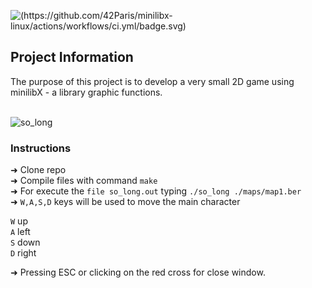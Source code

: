 ![(https://github.com/42Paris/minilibx-linux/actions/workflows/ci.yml/badge.svg)](https://img.shields.io/badge/norminette-100%25-green)

## Project Information

The purpose of this project is to develop a very small 2D game using minilibX - a library graphic functions.
<br>
<br>

![so_long](https://github.com/carlarfranca/so_long/blob/07894cb2cadcc50a3aec9d3913a42301dded02b1/mae_so_long.gif)
<br>

### Instructions

  ➜ Clone repo <br>
  ➜ Compile files with command ```make```<br>
  ➜ For execute the ```file so_long.out```  typing ```./so_long ./maps/map1.ber ``` <br>
  ➜ ```W,A,S,D``` keys will be used to move the main character <br>

  ``` W ``` up <br>
  ``` A ``` left <br>
  ``` S ``` down <br>
  ``` D ``` right <br>
        
  ➜ Pressing ESC or clicking on the red cross for close window. <br>
